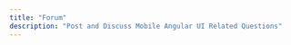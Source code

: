 ```yaml
---
title: "Forum"
description: "Post and Discuss Mobile Angular UI Related Questions"
---
```


<div id="forum">
  <div id="alert"></div>

  <div id="loading" >
    <br/>
    <div class="text-center lead">
    <span class="label label-info">
      <i class="fa fa-spinner fa-spin"></i> <span id="loading-forum-txt"></span>
    </span>
    </div>
    <br />
  </div>

  <iframe id="forum_embed"
    src="javascript:void(0)"
    scrolling="no"
    frameborder="0"
    width="100%"
    height="900">
  </iframe>
  <br/>
</div>
